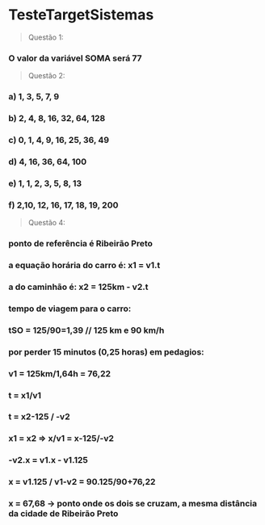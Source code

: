﻿# TesteTargetSistemas
> Questão 1:
### O valor da variável SOMA será 77
> Questão 2:
### a) 1, 3, 5, 7, 9
### b) 2, 4, 8, 16, 32, 64, 128
### c) 0, 1, 4, 9, 16, 25, 36, 49
### d) 4, 16, 36, 64, 100
### e) 1, 1, 2, 3, 5, 8, 13
### f) 2,10, 12, 16, 17, 18, 19, 200
> Questão 4:
### ponto de referência é Ribeirão Preto
### a equação horária do carro é: x1 = v1.t
### a do caminhão é: x2 = 125km - v2.t
### tempo de viagem para o carro:
### tSO = 125/90=1,39 // 125 km e 90 km/h
### por perder 15  minutos (0,25 horas) em pedagios: 
### v1 = 125km/1,64h = 76,22
### t = x1/v1
### t = x2-125 / -v2
### x1 = x2 => x/v1 = x-125/-v2
### -v2.x = v1.x - v1.125
### x = v1.125 / v1-v2 = 90.125/90+76,22
### x = 67,68 -> ponto onde os dois se cruzam, a mesma distância da cidade de Ribeirão Preto
